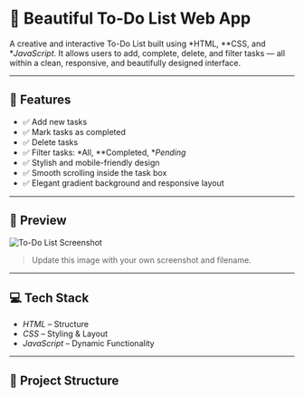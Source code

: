 # 📝 Beautiful To-Do List Web App

A creative and interactive To-Do List built using *HTML, **CSS, and **JavaScript*. It allows users to add, complete, delete, and filter tasks — all within a clean, responsive, and beautifully designed interface.

---

## 🚀 Features

- ✅ Add new tasks
- ✅ Mark tasks as completed
- ✅ Delete tasks
- ✅ Filter tasks: *All, **Completed, **Pending*
- ✅ Stylish and mobile-friendly design
- ✅ Smooth scrolling inside the task box
- ✅ Elegant gradient background and responsive layout

---

## 📸 Preview

![To-Do List Screenshot](screenshot.png)

> Update this image with your own screenshot and filename.

---

## 💻 Tech Stack

- *HTML* – Structure
- *CSS* – Styling & Layout
- *JavaScript* – Dynamic Functionality

---

## 📂 Project Structure
